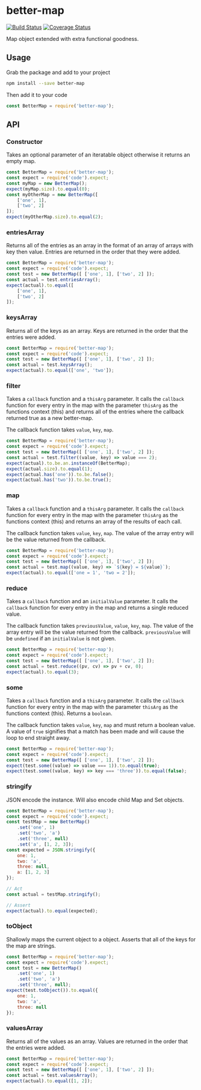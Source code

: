 # better-map

[![Build Status](https://travis-ci.org/blacksun1/better-map.svg?branch=master)](https://travis-ci.org/blacksun1/better-map)
[![Coverage Status](https://coveralls.io/repos/github/blacksun1/better-map/badge.svg?branch=master)](https://coveralls.io/github/blacksun1/better-map?branch=master)

Map object extended with extra functional goodness.

## Usage

Grab the package and add to your project

```bash
npm install --save better-map
```

Then add it to your code

```js
const BetterMap = require('better-map');
```

## API

### Constructor

Takes an optional parameter of an iteratable object otherwise it returns an
empty map.

```js
const BetterMap = require('better-map');
const expect = require('code').expect;
const myMap = new BetterMap();
expect(myMap.size).to.equal(0);
const myOtherMap = new BetterMap([
	['one', 1],
	['two', 2]
]);
expect(myOtherMap.size).to.equal(2);
```

### entriesArray

Returns all of the entries as an array in the format of an array of arrays with
key then value. Entries are returned in the order that they were added.

```js
const BetterMap = require('better-map');
const expect = require('code').expect;
const test = new BetterMap([ ['one', 1], ['two', 2] ]);
const actual = test.entriesArray();
expect(actual).to.equal([
	['one', 1],
	['two', 2]
]);
```

### keysArray

Returns all of the keys as an array. Keys are returned in the order that the
entries were added.

```js
const BetterMap = require('better-map');
const expect = require('code').expect;
const test = new BetterMap([ ['one', 1], ['two', 2] ]);
const actual = test.keysArray();
expect(actual).to.equal(['one', 'two']);
```

### filter

Takes a `callback` function and a `thisArg` parameter. It calls the `callback`
function for every entry in the map with the parameter `thisArg` as the
functions context (this) and returns all of the entries where the callback
returned true as a new better-map.

The callback function takes `value`, `key`, `map`.

```js
const BetterMap = require('better-map');
const expect = require('code').expect;
const test = new BetterMap([ ['one', 1], ['two', 2] ]);
const actual = test.filter((value, key) => value === 2);
expect(actual).to.be.an.instanceOf(BetterMap);
expect(actual.size).to.equal(1);
expect(actual.has('one')).to.be.false();
expect(actual.has('two')).to.be.true();
```

### map

Takes a `callback` function and a `thisArg` parameter. It calls the `callback`
function for every entry in the map with the parameter `thisArg` as the
functions context (this) and returns an array of the results of each call.

The callback function takes `value`, `key`, `map`. The value of the array entry
will be the value returned from the callback.

```js
const BetterMap = require('better-map');
const expect = require('code').expect;
const test = new BetterMap([ ['one', 1], ['two', 2] ]);
const actual = test.map((value, key) => `${key} = ${value}`);
expect(actual).to.equal(['one = 1', 'two = 2']);
```

### reduce

Takes a `callback` function and an `initialValue` parameter. It calls the `callback`
function for every entry in the map and returns a single reduced value.

The callback function takes `previousValue`, `value`, `key`, `map`. The
value of the array entry will be the value returned from the callback.
`previousValue` will be `undefined` if an `initialValue` is not given.

```js
const BetterMap = require('better-map');
const expect = require('code').expect;
const test = new BetterMap([ ['one', 1], ['two', 2] ]);
const actual = test.reduce((pv, cv) => pv + cv, 0);
expect(actual).to.equal(3);
```

### some

Takes a `callback` function and a `thisArg` parameter. It calls the `callback`
function for every entry in the map with the parameter `thisArg` as the
functions context (this). Returns a `boolean`.

The callback function takes `value`, `key`, `map` and must return a boolean
value. A value of `true` signifies that a match has been made and will cause the
loop to end straight away.

```js
const BetterMap = require('better-map');
const expect = require('code').expect;
const test = new BetterMap([ ['one', 1], ['two', 2] ]);
expect(test.some((value) => value === 1)).to.equal(true);
expect(test.some((value, key) => key === 'three')).to.equal(false);
```

### stringify

JSON encode the instance. Will also encode child Map and Set objects.

```js
const BetterMap = require('better-map');
const expect = require('code').expect;
const testMap = new BetterMap()
    .set('one', 1)
    .set('two', 'a')
    .set('three', null)
    .set('a', [1, 2, 3]);
const expected = JSON.stringify({
    one: 1,
    two: 'a',
    three: null,
    a: [1, 2, 3]
});

// Act
const actual = testMap.stringify();

// Assert
expect(actual).to.equal(expected);
```

### toObject

Shallowly maps the current object to a object. Asserts that all of the keys for
the map are strings.

```js
const BetterMap = require('better-map');
const expect = require('code').expect;
const test = new BetterMap()
    .set('one', 1)
    .set('two', 'a')
    .set('three', null);
expect(test.toObject()).to.equal({
    one: 1,
    two: 'a',
    three: null
});
```

### valuesArray

Returns all of the values as an array. Values are returned in the order that
the entries were added.

```js
const BetterMap = require('better-map');
const expect = require('code').expect;
const test = new BetterMap([ ['one', 1], ['two', 2] ]);
const actual = test.valuesArray();
expect(actual).to.equal([1, 2]);
```
